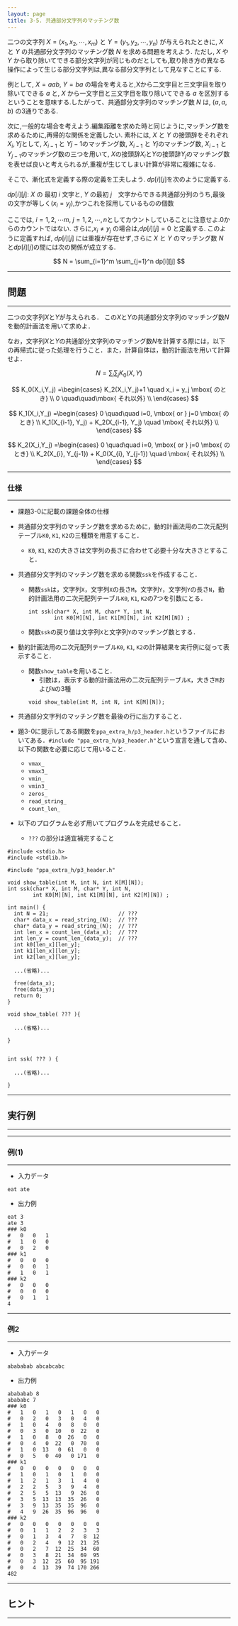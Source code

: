 ```yaml
---
layout: page
title: 3-5. 共通部分文字列のマッチング数
---
```


二つの文字列 $X=(x_1,x_2,\cdots,x_m)$ と $Y=(y_1, y_2,\cdots, y_n)$ が与えられたときに, $X$ と $Y$ の共通部分文字列のマッチング数 $N$ を求める問題を考えよう.
ただし, $X$ や $Y$ から取り除いてできる部分文字列が同じものだとしても,取り除き方の異なる操作によって生じる部分文字列は,異なる部分文字列として見なすことにする.

例として, $X=aab$, $Y=ba$ の場合を考えると,Xから二文字目と三文字目を取り除いてできる $a$ と, $X$ から一文字目と三文字目を取り除いてできる $a$ を区別するということを意味する.したがって、共通部分文字列のマッチング数 $N$ は, $(a,a,b)$ の3通りである.

次に,一般的な場合を考えよう.編集距離を求めた時と同じように,マッチング数を求めるために,再帰的な関係を定義したい.
素朴には, $X$ と $Y$ の接頭辞をそれぞれ $X_{i}, Y{j}$として, $X_{i-1}$ と $Y{j-1}$のマッチング数, $X_{i-1}$ と $Y{j}$のマッチング数, $X_{i-1}$ と $Y_{j-1}$のマッチング数の三つを用いて, $X$の接頭辞$X_i$と$Y$の接頭辞$Y_j$のマッチング数を表せば良いと考えられるが,重複が生じてしまい計算が非常に複雑になる.

そこで、漸化式を定義する際の定義を工夫しよう. $dp[i][j]$を次のように定義する. 

$dp[i][j]$: $X$ の 最初 $i$ 文字と, $Y$ の最初 $j$　文字からできる共通部分列のうち,最後の文字が等しく($x_i=y_j$),かつこれを採用しているものの個数

ここでは, $i=1,2,\cdots m$, $j=1,2,\cdots, n$としてカウントしていることに注意せよ.0からのカウントではない.
さらに,$x_i \neq y_j$ の場合は,$dp[i][j]=0$ と定義する.
このように定義すれば, $dp[i][j]$ には重複が存在せず,さらに $X$ と $Y$ のマッチング数 $N$ と$dp[i][j]$の間には次の関係が成立する.

$$
N = \sum_{i=1}^m \sum_{j=1}^n dp[i][j]
$$
 

---
## 問題
---
二つの文字列$X$と$Y$が与えられる．
この$X$と$Y$の共通部分文字列のマッチング数$N$を動的計画法を用いて求めよ．

なお，文字列$X$と$Y$の共通部分文字列のマッチング数$N$を計算する際には，以下の再帰式に従った処理を行うこと．また，計算自体は，動的計画法を用いて計算せよ．

$$
N =\sum_i \sum_j K_0 (X, Y) 
$$

$$
K_0(X_i,Y_j) =\begin{cases}
K_2(X_i,Y_j)+1 \quad x_i = y_j \mbox{ のとき} \\
0  \quad\quad\mbox{ それ以外} \\
\end{cases}
$$

$$
K_1(X_i,Y_j) =\begin{cases}
0 \quad\quad i=0, \mbox{ or } j=0 \mbox{ のとき} \\
K_1(X_{i-1}, Y_j) + K_2(X_{i-1}, Y_j) \quad \mbox{ それ以外} \\
\end{cases}
$$

$$
K_2(X_i,Y_j) =\begin{cases}
0 \quad\quad i=0, \mbox{ or } j=0 \mbox{ のとき} \\
K_2(X_{i}, Y_{j-1}) + K_0(X_{i}, Y_{j-1}) \quad \mbox{ それ以外} \\
\end{cases}
$$




---
### 仕様
---
+ 課題3-0に記載の課題全体の仕様

+ 共通部分文字列のマッチング数を求めるために，動的計画法用の二次元配列テーブル`K0`, `K1`, `K2`の三種類を用意すること．
  + `K0`, `K1`, `K2`の大きさは文字列の長さに合わせて必要十分な大きさとすること．

+ 共通部分文字列のマッチング数を求める関数`ssk`を作成すること．
  + 関数`ssk`は，文字列`X`，文字列`X`の長さ`M`，文字列`Y`，文字列`Y`の長さ`N`，動的計画法用の二次元配列テーブル`K0`, `K1`, `K2`の7つを引数にとる．
    ```
    int ssk(char* X, int M, char* Y, int N, 
            int K0[M][N], int K1[M][N], int K2[M][N]) ;
    ```
  + 関数`ssk`の戻り値は文字列`X`と文字列`Y`のマッチング数とする．



+ 動的計画法用の二次元配列テーブル`K0`, `K1`, `K2`の計算結果を実行例に従って表示すること．
  + 関数`show_table`を用いること．
    + 引数は，表示する動的計画法用の二次元配列テーブル`K`，大きさ`M`および`N`の3種
    ```
    void show_table(int M, int N, int K[M][N]);
    ```

+ 共通部分文字列のマッチング数を最後の行に出力すること．

+ 題3-0に提示してある関数を`ppa_extra_h/p3_header.h`というファイルにおいてある．`#include "ppa_extra_h/p3_header.h"`という宣言を通して含め、以下の関数を必要に応じて用いること．
  + `vmax_`
  + `vmax3_`
  + `vmin_`
  + `vmin3_`
  + `zeros_`
  + `read_string_`
  + `count_len_`


+ 以下のプログラムを必ず用いてプログラムを完成せること．
  + `???` の部分は適宜補完すること

```
#include <stdio.h>
#include <stdlib.h>

#include "ppa_extra_h/p3_header.h"

void show_table(int M, int N, int K[M][N]);
int ssk(char* X, int M, char* Y, int N, 
        int K0[M][N], int K1[M][N], int K2[M][N]) ;

int main() {
  int N = 21;                      // ???
  char* data_x = read_string_(N);  // ???
  char* data_y = read_string_(N);  // ???
  int len_x = count_len_(data_x);  // ???
  int len_y = count_len_(data_y);  // ???
  int k0[len_x][len_y];
  int k1[len_x][len_y];
  int k2[len_x][len_y];

  ...(省略)...

  free(data_x);
  free(data_y);
  return 0;
}

void show_table( ??? ){

  ...(省略)...

}


int ssk( ??? ) {

  ...(省略)...

}
```


---
## 実行例
---
---
### 例(1)
---

+ 入力データ
```
eat ate
```

+ 出力例
```
eat 3
ate 3
### k0
#   0   0   1
#   1   0   0
#   0   2   0
### k1
#   0   0   0
#   0   0   1
#   1   0   1
### k2
#   0   0   0
#   0   0   0
#   0   1   1
4
```

---
### 例2
---

+ 入力データ
```
abababab abcabcabc
```

+ 出力例
```
abababab 8
abababc 7
### k0
#   1   0   1   0   1   0   0
#   0   2   0   3   0   4   0
#   1   0   4   0   8   0   0
#   0   3   0  10   0  22   0
#   1   0   8   0  26   0   0
#   0   4   0  22   0  70   0
#   1   0  13   0  61   0   0
#   0   5   0  40   0 171   0
### k1
#   0   0   0   0   0   0   0
#   1   0   1   0   1   0   0
#   1   2   1   3   1   4   0
#   2   2   5   3   9   4   0
#   2   5   5  13   9  26   0
#   3   5  13  13  35  26   0
#   3   9  13  35  35  96   0
#   4   9  26  35  96  96   0
### k2
#   0   0   0   0   0   0   0
#   0   1   1   2   2   3   3
#   0   1   3   4   7   8  12
#   0   2   4   9  12  21  25
#   0   2   7  12  25  34  60
#   0   3   8  21  34  69  95
#   0   3  12  25  60  95 191
#   0   4  13  39  74 170 266
482
```

---
## ヒント
---
